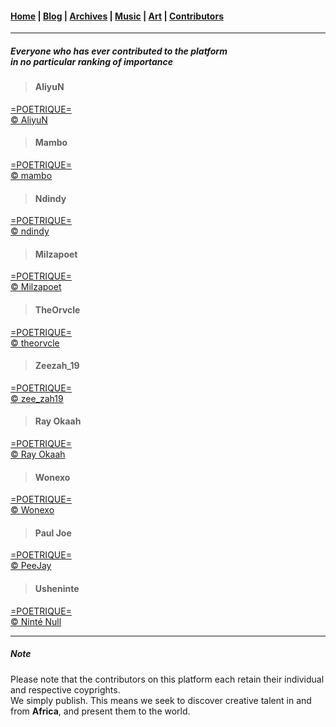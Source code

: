 <head>
  <meta charset="UTF-8">
  <meta name="viewport" content="width=device-width, initial-scale=1.0">
  <meta http-equiv="X-UA-Compatible" content="ie=edge">
  <!-- Favicon -->
  <link rel="shortcut icon" href="./favicon.ico">
  <!-- Emojis -->
  <link href="https://afeld.github.io/emoji-css/emoji.css" rel="stylesheet">   
  <!-- Global site tag (gtag.js) - Google Analytics -->
  <script async src="https://www.googletagmanager.com/gtag/js?id=UA-129370470-1"></script>
  <script>
    window.dataLayer = window.dataLayer || [];
    function gtag(){dataLayer.push(arguments);}
    gtag('js', new Date());

    gtag('config', 'UA-129370470-1');
  </script>
</head>

<!-- Main Links -->
#### [Home](./README.md) | [Blog](./blog/main.md) | [Archives](./archives.md) | [Music](./music/main.md) | [Art](./art/main.md) | [Contributors](./contributors.md)

- - -

<h5>
  Everyone who has ever contributed to the platform
  <br />
  <em>in no particular ranking of importance</em>
</h5>

> #### AliyuN
[=POETRIQUE=](http://instagram.com/poetrique)  
[&copy; AliyuN](https://www.instagram.com/Nawar_aali/)  

> #### Mambo
[=POETRIQUE=](http://instagram.com/poetrique)  
[&copy; mambo](http://instagram.com/poetry_by_mambo) <i class="em em-candy"></i>

> #### Ndindy
[=POETRIQUE=](http://instagram.com/poetrique)  
[&copy; ndindy ](https://www.instagram.com/n_d_yy_/)

> #### Milzapoet
[=POETRIQUE=](http://instagram.com/poetrique)  
[&copy; Milzapoet ](https://www.instagram.com/milzapoet/)  

> #### TheOrvcle
[=POETRIQUE=](http://instagram.com/poetrique)  
[&copy; theorvcle](https://www.instagram.com/theorvcle/)

> #### Zeezah_19
[=POETRIQUE=](http://instagram.com/poetrique)  
[&copy; zee_zah19 ](http://instagram.com/zee_zah19)

> #### Ray Okaah
[=POETRIQUE=](http://instagram.com/poetrique)  
[&copy; Ray Okaah](https://twitter.com/RaysCode)

> #### Wonexo
[=POETRIQUE=](http://instagram.com/poetrique)  
[&copy; Wonexo](http://twitter.com/wonexo)

> #### Paul Joe
[=POETRIQUE=](http://instagram.com/poetrique)  
[&copy; PeeJay](https://twitter.com/peejay41)

> #### Usheninte
[=POETRIQUE=](http://instagram.com/poetrique)  
[&copy; Ninté Null](#) 

- - -

##### Note 

Please note that the contributors on this platform each retain their individual and respective coyprights.  
We simply publish. This means we seek to discover creative talent in and from **Africa**, and present them to the world.